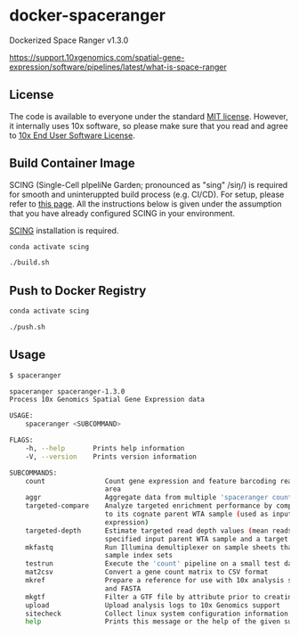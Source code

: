 # docker-spaceranger

Dockerized Space Ranger v1.3.0

https://support.10xgenomics.com/spatial-gene-expression/software/pipelines/latest/what-is-space-ranger

## License

The code is available to everyone under the standard [MIT license](./LICENSE.txt). However, it internally uses 10x software, so please make sure that you read and agree to [10x End User Software License](https://www.10xgenomics.com/end-user-software-license-agreement).

## Build Container Image

SCING (Single-Cell pIpeliNe Garden; pronounced as "sing" /siŋ/) is required for smooth and uninteruppted build process (e.g. CI/CD). For setup, please refer to [this page](https://github.com/hisplan/scing). All the instructions below is given under the assumption that you have already configured SCING in your environment.

[SCING](https://github.com/hisplan/scing) installation is required.

```bash
conda activate scing

./build.sh
```

## Push to Docker Registry

```bash
conda activate scing

./push.sh
```

## Usage

```bash
$ spaceranger

spaceranger spaceranger-1.3.0
Process 10x Genomics Spatial Gene Expression data

USAGE:
    spaceranger <SUBCOMMAND>

FLAGS:
    -h, --help       Prints help information
    -V, --version    Prints version information

SUBCOMMANDS:
    count               Count gene expression and feature barcoding reads from a single capture
                        area
    aggr                Aggregate data from multiple 'spaceranger count' runs
    targeted-compare    Analyze targeted enrichment performance by comparing a targeted sample
                        to its cognate parent WTA sample (used as input for targeted gene
                        expression)
    targeted-depth      Estimate targeted read depth values (mean reads per spot) for a
                        specified input parent WTA sample and a target panel CSV file
    mkfastq             Run Illumina demultiplexer on sample sheets that contain 10x-specific
                        sample index sets
    testrun             Execute the 'count' pipeline on a small test dataset
    mat2csv             Convert a gene count matrix to CSV format
    mkref               Prepare a reference for use with 10x analysis software. Requires a GTF
                        and FASTA
    mkgtf               Filter a GTF file by attribute prior to creating a 10x reference
    upload              Upload analysis logs to 10x Genomics support
    sitecheck           Collect linux system configuration information
    help                Prints this message or the help of the given subcommand(s)
```
